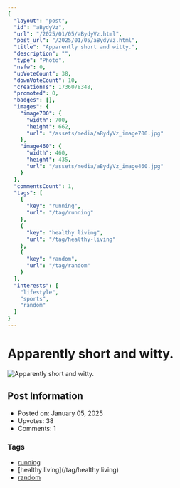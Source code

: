 ```yaml
---
{
  "layout": "post",
  "id": "aBydyVz",
  "url": "/2025/01/05/aBydyVz.html",
  "post_url": "/2025/01/05/aBydyVz.html",
  "title": "Apparently short and witty.",
  "description": "",
  "type": "Photo",
  "nsfw": 0,
  "upVoteCount": 38,
  "downVoteCount": 10,
  "creationTs": 1736078348,
  "promoted": 0,
  "badges": [],
  "images": {
    "image700": {
      "width": 700,
      "height": 662,
      "url": "/assets/media/aBydyVz_image700.jpg"
    },
    "image460": {
      "width": 460,
      "height": 435,
      "url": "/assets/media/aBydyVz_image460.jpg"
    }
  },
  "commentsCount": 1,
  "tags": [
    {
      "key": "running",
      "url": "/tag/running"
    },
    {
      "key": "healthy living",
      "url": "/tag/healthy-living"
    },
    {
      "key": "random",
      "url": "/tag/random"
    }
  ],
  "interests": [
    "lifestyle",
    "sports",
    "random"
  ]
}
---
```


# Apparently short and witty.

![Apparently short and witty.](/assets/media/aBydyVz_image700.jpg)

## Post Information

- Posted on: January 05, 2025
- Upvotes: 38
- Comments: 1

### Tags

- [running](/tag/running)
- [healthy living](/tag/healthy living)
- [random](/tag/random)
